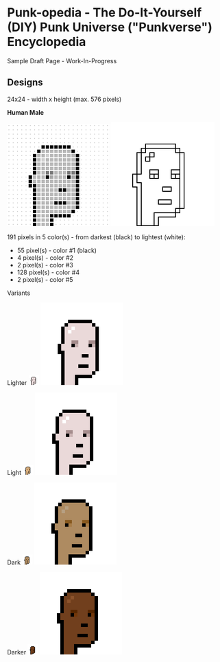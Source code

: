 # Punk-opedia  - The Do-It-Yourself (DIY) Punk Universe ("Punkverse") Encyclopedia


Sample Draft Page - Work-In-Progress



## Designs

24x24 - width x height  (max. 576 pixels)


**Human Male**

![](i/human-male_spec.png)  ![](i/human-male_sketch.png)

191 pixels in 5 color(s) - from darkest (black) to lightest (white):
- 55 pixel(s) - color #1 (black)
-  4 pixel(s) - color #2
-  2 pixel(s) - color #3
-  128 pixel(s) - color #4
-  2 pixel(s) - color #5

Variants

Lighter  ![](i/human-male_lighter.png) ![](i/human-male_lighter4x.png)

Light  ![](i/human-male_light.png) ![](i/human-male_lighter4x.png)

Dark   ![](i/human-male_dark.png) ![](i/human-male_dark4x.png)

Darker  ![](i/human-male_darker.png) ![](i/human-male_darker4x.png)